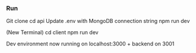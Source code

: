 ### Run

Git clone
cd api
Update .env with MongoDB connection string
npm run dev

(New Terminal)
cd client
npm run dev

Dev environment now running on localhost:3000 + backend on 3001